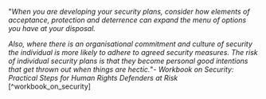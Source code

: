 "*When you are developing your security plans, consider how elements of acceptance, protection and deterrence can expand the menu of options you have at your disposal.*

*Also, where there is an organisational commitment and culture of security the individual is more likely to adhere to agreed security measures. The risk of individual security plans is that they become personal good intentions that get thrown out when things are hectic.*"- _Workbook on Security: Practical Steps for Human Rights Defenders at Risk_ [^workbook_on_security]
